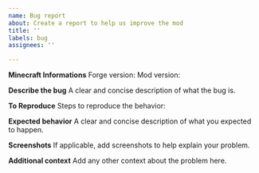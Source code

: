 ```yaml
---
name: Bug report
about: Create a report to help us improve the mod
title: ''
labels: bug
assignees: ''

---
```


**Minecraft Informations**
Forge version:
Mod version:

**Describe the bug**
A clear and concise description of what the bug is.


**To Reproduce**
Steps to reproduce the behavior:

**Expected behavior**
A clear and concise description of what you expected to happen.

**Screenshots**
If applicable, add screenshots to help explain your problem.

**Additional context**
Add any other context about the problem here.
